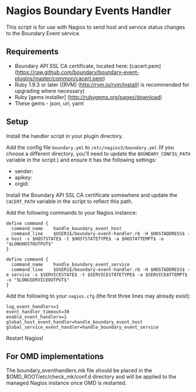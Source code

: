 Nagios Boundary Events Handler
===

This script is for use with Nagios to send host and service status changes to the Boundary Event service.

Requirements
---

- Boundary API SSL CA certificate, located here: [cacert.pem] (https://raw.github.com/boundary/boundary-event-plugins/master/common/cacert.pem) 
- Ruby 1.9.3 or later ([RVM] (http://rvm.io/rvm/install) is recommended for upgrading where necessary)
- Ruby [gems installer] (http://rubygems.org/pages/download)
- These gems - json, uri, yaml

Setup
---

Install the handler script in your plugin directory.

Add the config file `boundary.yml` to `/etc/nagios3/boundary.yml` (If you choose a different directory, you'll need to update the `BOUNDARY_CONFIG_PATH` variable in the script.) and ensure it has the following settings:

- sender: <the fqdn of your Nagios server as it would appear in Boundary>
- apikey: <your Boundary api key>
- orgid: <your Boundary orgid>

Install the Boundary API SSL CA certificate somewhere and update the `CACERT_PATH` variable in the script to reflect this path.

Add the following commands to your Nagios instance:

    define command {
      command_name    handle_boundary_event_host
      command_line    $USER1$/boundary-event-handler.rb -H $HOSTADDRESS$ -e host -s $HOSTSTATE$ -t $HOSTSTATETYPE$ -a $HOSTATTEMPT$ -o "$LONGHOSTOUTPUT$"
    }

    define command {
      command_name    handle_boundary_event_service
      command_line    $USER1$/boundary-event-handler.rb -H $HOSTADDRESS$ -e service -s $SERVICESTATE$ -t $SERVICESTATETYPE$ -a $SERVICEATTEMPT$ -o "$LONGSERVICEOUTPUT$"
    }

Add the following to your `nagios.cfg` (the first three lines may already exist):

    log_event_handlers=1
    event_handler_timeout=30
    enable_event_handlers=1
    global_host_event_handler=handle_boundary_event_host
    global_service_event_handler=handle_boundary_event_service

Restart Nagios!

For OMD implementations
---
The boundary_eventhandlers.mk file should be placed in the $OMD_ROOT/etc/check_mk/conf.d directory and will be applied to the managed Nagios instance once OMD is restarted.
